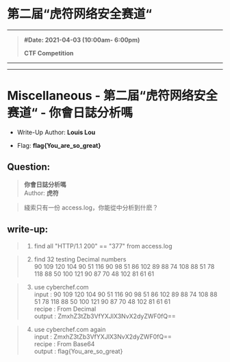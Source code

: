 # 第二届“虎符网络安全赛道“
----
>**#Date: 2021-04-03 (10:00am- 6:00pm)**
>
>**CTF Competition**
>
----
----

# Miscellaneous - 第二届“虎符网络安全赛道“ - 你會日誌分析嗎

- Write-Up Author: **Louis Lou**

- Flag: **flag{You_are_so_great}**


## **Question:**
>**你會日誌分析嗎**</br>
>Author: **虎符**

>綫索只有一份 access.log，你能從中分析到什麽？</br>
>

## **write-up:**

>1. find all "HTTP/1.1 200" == "377" from access.log

>2. find 32 testing Decimal numbers</br>
>90 109 120 104 90 51 116 90 98 51 86 102 89 88 74 108 88 51 78 118 88 50 100 121 90 87 70 48 102 81 61 61

>3. use cyberchef.com</br>
>input : 90 109 120 104 90 51 116 90 98 51 86 102 89 88 74 108 88 51 78 118 88 50 100 121 90 87 70 48 102 81 61 61</br>
>recipe : From Decimal</br>
>output : ZmxhZ3tZb3VfYXJlX3NvX2dyZWF0fQ==</br>

>4. use cyberchef.com again</br>
>input : ZmxhZ3tZb3VfYXJlX3NvX2dyZWF0fQ==</br>
>recipe : From Base64</br>
>output : flag{You_are_so_great}

